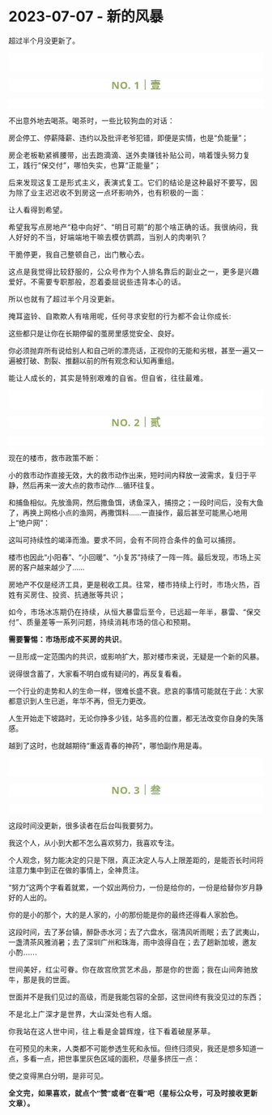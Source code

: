 # 2023-07-07 - 新的风暴

<p style="visibility: visible;">超过半个月没更新了。</p><p style="outline: 0px;font-family: system-ui, -apple-system, BlinkMacSystemFont, &quot;Helvetica Neue&quot;, &quot;PingFang SC&quot;, &quot;Hiragino Sans GB&quot;, &quot;Microsoft YaHei UI&quot;, &quot;Microsoft YaHei&quot;, Arial, sans-serif;letter-spacing: 0.544px;text-wrap: wrap;background-color: rgb(255, 255, 255);visibility: visible;"><br style="outline: 0px;visibility: visible;"><br style="outline: 0px;visibility: visible;"></p><p style="outline: 0px;letter-spacing: 0.544px;text-wrap: wrap;color: rgb(34, 34, 34);font-family: -apple-system-font, system-ui, &quot;Helvetica Neue&quot;, &quot;PingFang SC&quot;, &quot;Hiragino Sans GB&quot;, &quot;Microsoft YaHei UI&quot;, &quot;Microsoft YaHei&quot;, Arial, sans-serif;background-color: rgb(255, 255, 255);text-align: center;visibility: visible;"><span style="outline: 0px;font-weight: bold;line-height: 25px;color: rgb(149, 169, 103);font-size: 20px;visibility: visible;">NO. 1｜壹</span></p><p style="outline: 0px;letter-spacing: 0.544px;text-wrap: wrap;color: rgb(34, 34, 34);font-family: -apple-system-font, system-ui, &quot;Helvetica Neue&quot;, &quot;PingFang SC&quot;, &quot;Hiragino Sans GB&quot;, &quot;Microsoft YaHei UI&quot;, &quot;Microsoft YaHei&quot;, Arial, sans-serif;background-color: rgb(255, 255, 255);text-align: center;visibility: visible;"><br style="outline: 0px;visibility: visible;"></p><p style="visibility: visible;">不出意外地去喝茶。<span style="font-size: var(--articleFontsize); letter-spacing: 0.034em; visibility: visible;">喝茶时，</span><span style="font-size: var(--articleFontsize); letter-spacing: 0.034em; visibility: visible;">一些比较狗血的对话</span><span style="font-size: var(--articleFontsize); letter-spacing: 0.034em; visibility: visible;">：</span></p><p style="visibility: visible;">房企停工、停薪降薪、违约以及批评老爷犯错，即便是实情，也是“负能量”；</p><p style="visibility: visible;"><span style="font-size: var(--articleFontsize); letter-spacing: 0.034em; visibility: visible;">房企老板勒紧裤腰带，出去跑滴滴、送外卖赚钱补贴公司，</span><span style="font-size: var(--articleFontsize); letter-spacing: 0.034em; visibility: visible;">啃着馒头</span><span style="font-size: var(--articleFontsize); letter-spacing: 0.034em; visibility: visible;">努力复工，践行</span><span style="font-size: var(--articleFontsize); letter-spacing: 0.034em; visibility: visible;">“</span><span style="font-size: var(--articleFontsize); letter-spacing: 0.034em; visibility: visible;">保交付</span><span style="font-size: var(--articleFontsize); letter-spacing: 0.034em; visibility: visible;">”，哪怕失实，也算“正能量”；</span></p><p style="visibility: visible;"><span style="font-size: var(--articleFontsize); letter-spacing: 0.034em; visibility: visible;">后来发现这复工是形式主义，表演式复工。它们的结论是这种最好不要写，因为除了业主迟迟收不到房这一点坏影响外，也有积极的一面：</span></p><p style="visibility: visible;"><span style="font-size: var(--articleFontsize); letter-spacing: 0.034em; visibility: visible;">让人看得到希望。</span></p><p style="letter-spacing: 0.578px; text-wrap: wrap; visibility: visible;">希望我写点房地产“稳中向好”、“明日可期”的那个啥正确的话。我很纳闷，我人好好的不当，好端端地干嘛去模仿鹦鹉，当别人的肉喇叭？</p><p style="letter-spacing: 0.578px; text-wrap: wrap; visibility: visible;">干脆停更，我自己整顿自己，出门散心去。<br style="visibility: visible;"></p><p style="letter-spacing: 0.578px; text-wrap: wrap; visibility: visible;">这点是我觉得比较舒服的，公众号作为个人排名靠后的副业之一，更多是兴趣爱好。不需要专职那般，忍着委屈说些违背本心的话。<br style="visibility: visible;"></p><p style="letter-spacing: 0.578px; text-wrap: wrap; visibility: visible;">所以也就有了超过半个月没更新。</p><p style="letter-spacing: 0.578px; text-wrap: wrap; visibility: visible;">掩耳盗铃、自欺欺人有啥用呢，<span style="font-size: var(--articleFontsize); letter-spacing: 0.034em; visibility: visible;">任何寻求安慰的行为都不会让你成长:</span></p><p style="visibility: visible;"><span style="visibility: visible;">这些都只是让你在长期停留的茧房里感觉安全、良好。</span></p><p style="visibility: visible;"><span style="visibility: visible;">你必须抛弃所有说给别人和自己听的漂亮话，正视你的无能和劣根，甚至一遍又一遍被打破、割裂、推翻以前的所有观念和认知再重组。</span></p><p style="visibility: visible;"><span style="visibility: visible;"><span style="letter-spacing: 0.578px; text-wrap: wrap; visibility: visible;">能让人</span><span style="letter-spacing: 0.578px; text-wrap: wrap; visibility: visible;">成长的，</span><span style="letter-spacing: 0.578px; text-wrap: wrap; visibility: visible;">其实是</span><span style="letter-spacing: 0.578px; text-wrap: wrap; visibility: visible;">特别艰难的自省。但自省，往往最难。</span></span></p><p style="outline: 0px;font-family: system-ui, -apple-system, BlinkMacSystemFont, &quot;Helvetica Neue&quot;, &quot;PingFang SC&quot;, &quot;Hiragino Sans GB&quot;, &quot;Microsoft YaHei UI&quot;, &quot;Microsoft YaHei&quot;, Arial, sans-serif;letter-spacing: 0.544px;text-wrap: wrap;background-color: rgb(255, 255, 255);visibility: visible;"><br style="outline: 0px;visibility: visible;"><br style="outline: 0px;visibility: visible;"></p><p style="outline: 0px;letter-spacing: 0.544px;text-wrap: wrap;color: rgb(34, 34, 34);font-family: -apple-system-font, system-ui, &quot;Helvetica Neue&quot;, &quot;PingFang SC&quot;, &quot;Hiragino Sans GB&quot;, &quot;Microsoft YaHei UI&quot;, &quot;Microsoft YaHei&quot;, Arial, sans-serif;background-color: rgb(255, 255, 255);text-align: center;visibility: visible;"><span style="outline: 0px;font-weight: bold;line-height: 25px;color: rgb(149, 169, 103);font-size: 20px;visibility: visible;">NO. 2｜贰</span></p><p style="outline: 0px;letter-spacing: 0.544px;text-wrap: wrap;color: rgb(34, 34, 34);font-family: -apple-system-font, system-ui, &quot;Helvetica Neue&quot;, &quot;PingFang SC&quot;, &quot;Hiragino Sans GB&quot;, &quot;Microsoft YaHei UI&quot;, &quot;Microsoft YaHei&quot;, Arial, sans-serif;background-color: rgb(255, 255, 255);text-align: center;visibility: visible;"><br style="outline: 0px;visibility: visible;"></p><p>现在的楼市，救市政策不断：</p><p>小的救市动作直接无效，大的救市动作出来，短时间内释放一波需求，复归于平静，然后再来一波大点的救市动作....循环往复。</p><p>和捕鱼相似。先放渔网，然后撒鱼饵，诱鱼深入，捕捞之；一段时间后，没有大鱼了，再换上网格小点的渔网，再撒饵料......一直操作，最后甚至可能黑心地用上“绝户网”：</p><p>这叫可持续性的竭泽而渔。<span style="font-size: var(--articleFontsize);letter-spacing: 0.034em;">要求不同，会有不同符合条件的鱼可以捕捞。</span></p><p>楼市也因此“小阳春”、“小回暖”、“小复苏”持续了一阵一阵。最后发现，市场上买房的客户越来越少了......</p><p>房地产不仅是经济工具，更是税收工具。<span style="font-size: var(--articleFontsize);letter-spacing: 0.034em;">往常，</span><span style="font-size: var(--articleFontsize);letter-spacing: 0.034em;">楼市持续</span><span style="font-size: var(--articleFontsize);letter-spacing: 0.034em;">上行时，市场火热，百姓有买房住、投资、抗通胀等共识；</span></p><p><span style="font-size: var(--articleFontsize);letter-spacing: 0.034em;">如今，市场冰冻期仍在持续，从恒大暴雷后至今，已远超一年半，暴雷、“保交付”、质量差等一系列问题，持续消耗市场的信心和预期。</span></p><p><strong style="letter-spacing: 0.578px;text-wrap: wrap;">需要警惕：市场形成不买房的共识</strong><span style="letter-spacing: 0.578px;text-wrap: wrap;">。</span></p><p>一旦形成一定范围内的共识，或影响扩大，那对楼市来说，无疑是一个新的风暴。<br><span style="font-size: var(--articleFontsize);letter-spacing: 0.034em;"></span></p><p>说得很含蓄了，大家看不明白或有疑问的，再反复看看。<br></p><p><span style="">一个行业的走势和人的生命一样，很难长盛不衰。悲哀的事情可能就在于此：大家都意识到人生已逝，年华不再，但无力更改。</span></p><p><span style="">人生开始走下坡路时，无论你挣多少钱，站多高的位置，都无法改变你自身的失落感。</span></p><p><span style="">越到了这时，也就越期待“重返青春的神药"，哪怕副作用是毒。</span></p><p style="outline: 0px;font-family: system-ui, -apple-system, BlinkMacSystemFont, &quot;Helvetica Neue&quot;, &quot;PingFang SC&quot;, &quot;Hiragino Sans GB&quot;, &quot;Microsoft YaHei UI&quot;, &quot;Microsoft YaHei&quot;, Arial, sans-serif;letter-spacing: 0.544px;text-wrap: wrap;background-color: rgb(255, 255, 255);visibility: visible;"><br style="outline: 0px;visibility: visible;"><br style="outline: 0px;visibility: visible;"></p><p style="outline: 0px;letter-spacing: 0.544px;text-wrap: wrap;color: rgb(34, 34, 34);font-family: -apple-system-font, system-ui, &quot;Helvetica Neue&quot;, &quot;PingFang SC&quot;, &quot;Hiragino Sans GB&quot;, &quot;Microsoft YaHei UI&quot;, &quot;Microsoft YaHei&quot;, Arial, sans-serif;background-color: rgb(255, 255, 255);text-align: center;visibility: visible;"><span style="outline: 0px;font-weight: bold;line-height: 25px;color: rgb(149, 169, 103);font-size: 20px;visibility: visible;">NO. 3｜叁</span></p><p style="outline: 0px;letter-spacing: 0.544px;text-wrap: wrap;color: rgb(34, 34, 34);font-family: -apple-system-font, system-ui, &quot;Helvetica Neue&quot;, &quot;PingFang SC&quot;, &quot;Hiragino Sans GB&quot;, &quot;Microsoft YaHei UI&quot;, &quot;Microsoft YaHei&quot;, Arial, sans-serif;background-color: rgb(255, 255, 255);text-align: center;visibility: visible;"><br style="outline: 0px;visibility: visible;"></p><p>这段时间没更新，很多读者在后台叫我要努力。</p><p>我这个人，从小到大都不怎么喜欢努力，我喜欢专注。</p><p>个人观念，努力能决定的只是下限，真正决定人与人上限差距的，是能否长时间将注意力集中到正在做的事情上，全神贯注。</p><p>“努力”这两个字看着就累，一个奴出两份力，一份是给你的，一份是给替你岁月静好的人出的。</p><p>你的是小的那个，大的是人家的，小的那份能是你的最终还得看人家脸色。</p><p>这段时间，去了茅台镇，醉卧赤水河；去了六盘水，宿清风听雨眠；去了武夷山，一盏清茶风雅消暑；去了深圳广州和珠海，雨中浪得自在；去了趟新加坡，<span style="letter-spacing: 0.578px;text-wrap: wrap;">邀友小酌......</span></p><p><span style="letter-spacing: 0.578px;text-wrap: wrap;"><span style="letter-spacing: 0.578px;text-wrap: wrap;">世间美好，红尘可眷。</span></span><span style="font-size: var(--articleFontsize);letter-spacing: 0.034em;"></span><span style="font-size: var(--articleFontsize);letter-spacing: 0.034em;">你在故宫欣赏艺术品，那是你的世面；我在山间奔驰放牛，那是我的世面。</span><span style="font-size: var(--articleFontsize);letter-spacing: 0.034em;"></span></p><p><span style="">世面并不是我们见过的高级，而是我能包容的全部，这世间终有我没见过的东西；</span></p><p style="letter-spacing: 0.578px;text-wrap: wrap;"><span style="letter-spacing: 0.578px;">不是北上广深才是世界，大山深处也有人烟。</span></p><p style="letter-spacing: 0.578px;text-wrap: wrap;">你我站在这人世中间，往上看是金碧辉煌，往下看着破屋茅草。</p><p>在可预见的未来，人类都不可能参透生死和永恒。但终归须臾，我还是想多知道一点，多看一点，把世事里灰色区域的面积，尽量多挤压一点：</p><p>使之变得黑白分明，是非可见。</p><p style="margin-bottom: 0px;"><strong style="outline: 0px;font-family: system-ui, -apple-system, BlinkMacSystemFont, &quot;Helvetica Neue&quot;, &quot;PingFang SC&quot;, &quot;Hiragino Sans GB&quot;, &quot;Microsoft YaHei UI&quot;, &quot;Microsoft YaHei&quot;, Arial, sans-serif;text-wrap: wrap;letter-spacing: 0.544px;background-color: rgb(255, 255, 255);color: rgb(34, 34, 34);font-size: 16px;"><span style="outline: 0px;font-size: 14px;">全文完，如果喜欢，就点个“赞”或者“在看”吧（星标公众号，可及时接收更新文章）。</span></strong></p><p style="display: none;"><mp-style-type data-value="3"></mp-style-type></p>